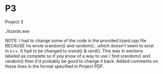 # P3
Project 3

./lizards.exe


NOTE: I had to change some of the code in the provided lizard.cpp file BECAUSE he wrote srandom() and random()...which doesn't seem to exist in c++. It had to be changed to srand() & rand(). This was in sections labeled as complete so if you know of a way to use / find srandom() and random() then it'd probably be good to change it back. Added comments on these lines in the format specified in Project PDF.
